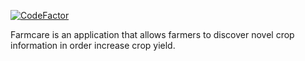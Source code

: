 [![CodeFactor](https://www.codefactor.io/repository/github/notjuanortiz/farmcare/badge?s=595a8bd921160dc4323e22781da9cd53c66cd7c7)](https://www.codefactor.io/repository/github/notjuanortiz/farmcare)

Farmcare is an application that allows farmers to discover novel crop information in order increase crop yield.
